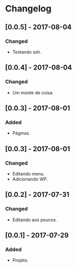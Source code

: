 # Changelog

## [0.0.5] - 2017-08-04
### Changed
- Testando ssh.

## [0.0.4] - 2017-08-04
### Changed
- Um monte de coisa.

## [0.0.3] - 2017-08-01
### Added
- Páginas.

## [0.0.3] - 2017-08-01
### Changed
- Editando menu.
- Adicionando WP.

## [0.0.2] - 2017-07-31
### Changed
- Editando aos poucos.

## [0.0.1] - 2017-07-29
### Added
- Projeto.
